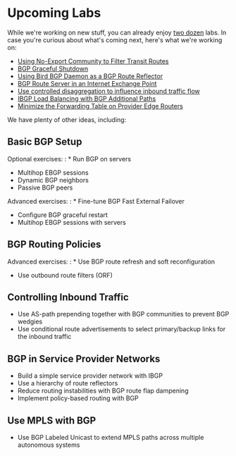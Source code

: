 # Upcoming Labs

While we're working on new stuff, you can already enjoy [two dozen](index.md) labs. In case you're curious about what's coming next, here's what we're working on:

* [Using No-Export Community to Filter Transit Routes](challenge/02-no-export.md)
* [BGP Graceful Shutdown](challenge/03-graceful-shutdown.md)
* [Using Bird BGP Daemon as a BGP Route Reflector](challenge/01-bird-rr.md)
* [BGP Route Server in an Internet Exchange Point](session/5-routeserver.md)
* [Use controlled disaggregation to influence inbound traffic flow](policy/b-disaggregate.md)
* [IBGP Load Balancing with BGP Additional Paths](lb/4-ibgp-add-path.md)
* [Minimize the Forwarding Table on Provider Edge Routers](challenge/30-reduce-fib.md)

We have plenty of other ideas, including:

## Basic BGP Setup

Optional exercises:
: * Run BGP on servers
  * Multihop EBGP sessions
  * Dynamic BGP neighbors
  * Passive BGP peers

Advanced exercises:
: * Fine-tune BGP Fast External Failover
  * Configure BGP graceful restart
  * Multihop EBGP sessions with servers

## BGP Routing Policies

Advanced exercises:
: * Use BGP route refresh and soft reconfiguration
  * Use outbound route filters (ORF)

## Controlling Inbound Traffic

* Use AS-path prepending together with BGP communities to prevent BGP wedgies
* Use conditional route advertisements to select primary/backup links for the inbound traffic

## BGP in Service Provider Networks

* Build a simple service provider network with IBGP
* Use a hierarchy of route reflectors
* Reduce routing instabilities with BGP route flap dampening
* Implement policy-based routing with BGP

## Use MPLS with BGP 

* Use BGP Labeled Unicast to extend MPLS paths across multiple autonomous systems
